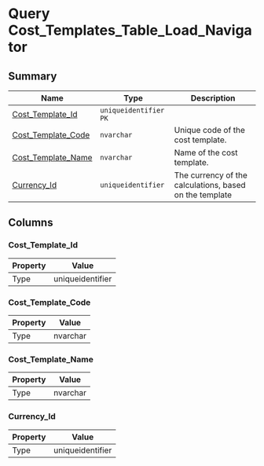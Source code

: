 # Query Cost_Templates_Table_Load_Navigator


## Summary

| Name | Type | Description |
| - | - | --- |
|[Cost_Template_Id](#cost_template_id)|`uniqueidentifier` `PK`||
|[Cost_Template_Code](#cost_template_code)|`nvarchar` |Unique code of the cost template.|
|[Cost_Template_Name](#cost_template_name)|`nvarchar` |Name of the cost template.|
|[Currency_Id](#currency_id)|`uniqueidentifier` |The currency of the calculations, based on the template|

## Columns

### Cost_Template_Id

| Property | Value |
| - | - |
|Type|uniqueidentifier|

### Cost_Template_Code

| Property | Value |
| - | - |
|Type|nvarchar|

### Cost_Template_Name

| Property | Value |
| - | - |
|Type|nvarchar|

### Currency_Id

| Property | Value |
| - | - |
|Type|uniqueidentifier|


